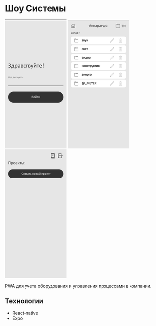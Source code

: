 
# Шоу Сиcтемы

<img src="https://github.com/T-e-i-l-s/ShowSystems/blob/master/assets/1.jpg" width=200>
<img src="https://github.com/T-e-i-l-s/ShowSystems/blob/master/assets/2.jpg" width=200>
<img src="https://github.com/T-e-i-l-s/ShowSystems/blob/master/assets/3.jpg" width=200>

PWA для учета оборудования и управления процессами в компании.

## Технологии

- React-native
- Expo
